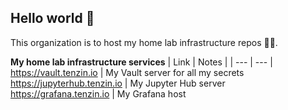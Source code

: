 ## Hello world 👋
This organization is to host my home lab infrastructure repos 🏡🎐.

**My home lab infrastructure services**
| Link | Notes |
| --- | --- |
https://vault.tenzin.io | My Vault server for all my secrets
https://jupyterhub.tenzin.io | My Jupyter Hub server
https://grafana.tenzin.io | My Grafana host
